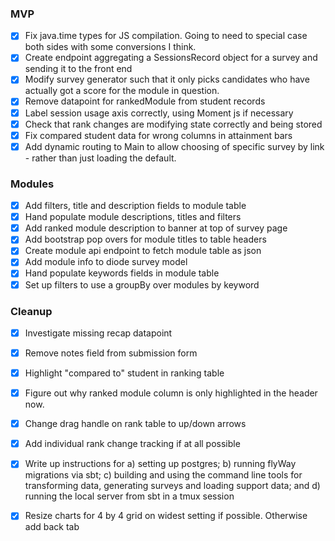 
### MVP 

* [x] Fix java.time types for JS compilation. Going to need to special case both sides with some conversions I think.
* [x] Create endpoint aggregating a SessionsRecord object for a survey and sending it to the front end
* [x] Modify survey generator such that it only picks candidates who have actually got a score for the module in question.
* [x] Remove datapoint for rankedModule from student records
* [x] Label session usage axis correctly, using Moment js if necessary
* [x] Check that rank changes are modifying state correctly and being stored
* [x] Fix compared student data for wrong columns in attainment bars
* [x] Add dynamic routing to Main to allow choosing of specific survey by link - rather than just loading the default.

### Modules 

* [x] Add filters, title and description fields to module table
* [x] Hand populate module descriptions, titles and filters
* [x] Add ranked module description to banner at top of survey page
* [x] Add bootstrap pop overs for module titles to table headers
* [x] Create module api endpoint to fetch module table as json
* [x] Add module info to diode survey model
* [x] Hand populate keywords fields in module table
* [x] Set up filters to use a groupBy over modules by keyword

### Cleanup 

* [x] Investigate missing recap datapoint
* [x] Remove notes field from submission form
* [x] Highlight "compared to" student in ranking table
* [x] Figure out why ranked module column is only highlighted in the header now.
* [x] Change drag handle on rank table to up/down arrows
* [x] Add individual rank change tracking if at all possible
* [x] Write up instructions for a) setting up postgres; b) running flyWay migrations via sbt; c) building and using the 
command line tools for transforming data, generating surveys and loading support data; and d) running the local server 
from sbt in a tmux session
* [x] Resize charts for 4 by 4 grid on widest setting if possible. Otherwise add back tab
 